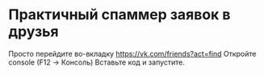 # Практичный спаммер заявок в друзья

Просто перейдите во-вкладку https://vk.com/friends?act=find
Откройте console (F12 -> Консоль)
Вставьте код и запустите.
